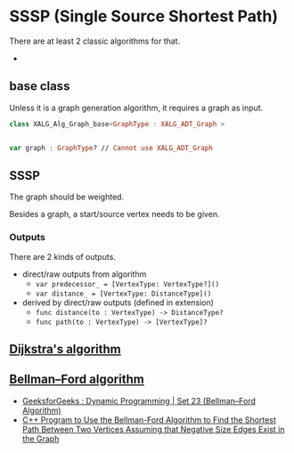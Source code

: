 
# SSSP (Single Source Shortest Path)

There are at least 2 classic algorithms for that.

*


## base class

Unless it is a graph generation algorithm, it requires a graph as input.

```swift
class XALG_Alg_Graph_base<GraphType : XALG_ADT_Graph >


var graph : GraphType? // Cannot use XALG_ADT_Graph

```


## SSSP

The graph should be weighted.

Besides a graph, a start/source vertex needs to be given.

### Outputs

There are 2 kinds of outputs.

* direct/raw outputs from algorithm
  * `var predecessor_ = [VertexType: VertexType?]()`
  * `var distance_ = [VertexType: DistanceType]()`
* derived by direct/raw outputs (defined in extension)
  * `func distance(to : VertexType) -> DistanceType?`
  * `func path(to : VertexType) -> [VertexType]?`


## [Dijkstra's algorithm](https://en.wikipedia.org/wiki/Dijkstra%27s_algorithm)



## [Bellman–Ford algorithm](https://en.wikipedia.org/wiki/Bellman–Ford_algorithm)


* [GeeksforGeeks : Dynamic Programming | Set 23 (Bellman–Ford Algorithm)](http://www.geeksforgeeks.org/dynamic-programming-set-23-bellman-ford-algorithm/)
* [C++ Program to Use the Bellman-Ford Algorithm to Find the Shortest Path Between Two Vertices Assuming that Negative Size Edges Exist in the Graph](http://www.sanfoundry.com/cpp-program-use-bellman-ford-algorithm-find-shortest-path-between-two-vertices-assuming-that-negative-size-edges-exist-graph/)
